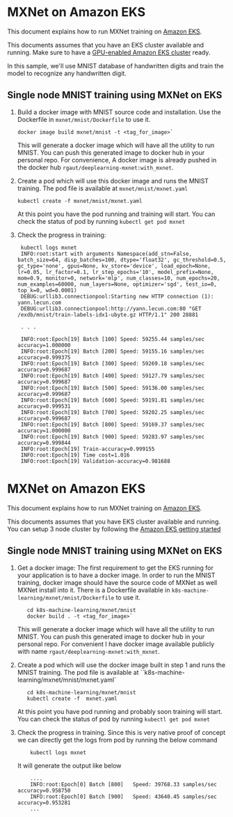 # MXNet on Amazon EKS 

This document explains how to run MXNet training on [Amazon EKS](https://aws.amazon.com/eks/).

This documents assumes that you have an EKS cluster available and running. Make sure to have a [GPU-enabled Amazon EKS cluster](eks-gpu.md) ready.

In this sample, we'll use MNIST database of handwritten digits and train the model to recognize any handwritten digit.

## Single node MNIST training using MXNet on EKS

1. Build a docker image with MNIST source code and installation. Use the Dockerfile in `mxnet/mnist/Dockerfile` to use it.

   ```
   docker image build mxnet/mnist -t <tag_for_image>`
   ```

   This will generate a docker image which will have all the utility to run MNIST. You can push this generated image to docker hub in your personal repo. For convenience, A docker image is already pushed in the docker hub `rgaut/deeplearning-mxnet:with_mxnet`.

2. Create a pod which will use this docker image and runs the MNIST training. The pod file is available at `mxnet/mnist/mxnet.yaml`

   ```
   kubectl create -f mxnet/mnist/mxnet.yaml
   ```

   At this point you have the pod running and training will start. You can check the status of pod by running `kubectl get pod mxnet` 

3. Check the progress in training:

   ```
    kubectl logs mxnet
    INFO:root:start with arguments Namespace(add_stn=False, batch_size=64, disp_batches=100, dtype='float32', gc_threshold=0.5, gc_type='none', gpus=None, kv_store='device', load_epoch=None, lr=0.05, lr_factor=0.1, lr_step_epochs='10', model_prefix=None, mom=0.9, monitor=0, network='mlp', num_classes=10, num_epochs=20, num_examples=60000, num_layers=None, optimizer='sgd', test_io=0, top_k=0, wd=0.0001)
    DEBUG:urllib3.connectionpool:Starting new HTTP connection (1): yann.lecun.com
    DEBUG:urllib3.connectionpool:http://yann.lecun.com:80 "GET /exdb/mnist/train-labels-idx1-ubyte.gz HTTP/1.1" 200 28881

    . . .

    INFO:root:Epoch[19] Batch [100] Speed: 59255.44 samples/sec accuracy=1.000000
    INFO:root:Epoch[19] Batch [200] Speed: 59155.16 samples/sec accuracy=0.999375
    INFO:root:Epoch[19] Batch [300] Speed: 59269.18 samples/sec accuracy=0.999687
    INFO:root:Epoch[19] Batch [400] Speed: 59127.79 samples/sec accuracy=0.999687
    INFO:root:Epoch[19] Batch [500] Speed: 59136.00 samples/sec accuracy=0.999687
    INFO:root:Epoch[19] Batch [600] Speed: 59191.81 samples/sec accuracy=0.999531
    INFO:root:Epoch[19] Batch [700] Speed: 59202.25 samples/sec accuracy=0.999687
    INFO:root:Epoch[19] Batch [800] Speed: 59169.37 samples/sec accuracy=1.000000
    INFO:root:Epoch[19] Batch [900] Speed: 59283.97 samples/sec accuracy=0.999844
    INFO:root:Epoch[19] Train-accuracy=0.999155
    INFO:root:Epoch[19] Time cost=1.016
    INFO:root:Epoch[19] Validation-accuracy=0.981688
   ```

# MXNet on Amazon EKS



This document explains how to run MXNet training on [Amazon EKS](https://aws.amazon.com/eks/).

This documents assumes that you have EKS cluster available and running. You can setup 3 node cluster by following the [Amazon EKS getting started](https://docs.aws.amazon.com/eks/latest/userguide/getting-started.html)

## Single node MNIST training using MXNet on EKS
1. Get a docker image: The first requirement to get the EKS running for your application is to have a docker image. In order to run the MNIST training, docker image should have the source code of MXNet as well MXNet install into it. There is a Dockerfile available in `k8s-machine-learning/mxnet/mnist/Dockerfile` to use it.

   ```
      cd k8s-machine-learning/mxnet/mnist
      docker build . -t <tag_for_image>`
   ```

   This will generate a docker image which will have all the utility to run MNIST. You can push this generated image to docker hub in your personal repo. For convenient I have docker image available publicly with name `rgaut/deeplearning-mxnet:with_mxnet`.

2. Create a pod which will use the docker image built in step 1 and runs the MNIST training. The pod file is available at ``k8s-machine-learning/mxnet/mnist/mxnet.yaml`

   ```
      cd k8s-machine-learning/mxnet/mnist
      kubectl create -f  mxnet.yaml
   ```

   At this point you have pod running and probably soon training will start. You can check the status of pod by running `kubectl get pod mxnet` 

3. Check the progress in training. Since this is very native proof of concept we can directly get the logs from pod by running the below command 

   ```
       kubectl logs mxnet
   ``` 
   It will generate the output like below

   ```
       ....
       INFO:root:Epoch[0] Batch [800]	Speed: 39768.33 samples/sec	accuracy=0.958750
       INFO:root:Epoch[0] Batch [900]	Speed: 43640.45 samples/sec	accuracy=0.953281
       ...
   ```

